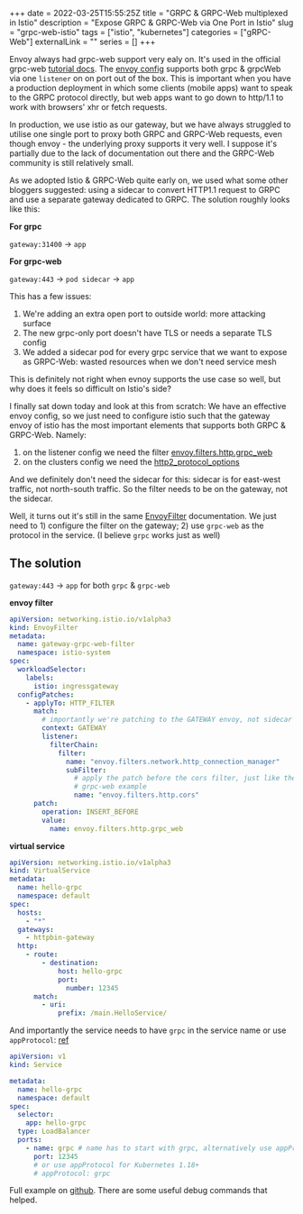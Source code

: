 +++
date = 2022-03-25T15:55:25Z
title = "GRPC & GRPC-Web multiplexed in Istio"
description = "Expose GRPC & GRPC-Web via One Port in Istio"
slug = "grpc-web-istio"
tags = ["istio", "kubernetes"]
categories = ["gRPC-Web"]
externalLink = ""
series = []
+++

Envoy always had grpc-web support very ealy on. It's used in the official
grpc-web [tutorial
docs](https://github.com/grpc/grpc-web#2-run-the-server-and-proxy). The [envoy
config](https://github.com/grpc/grpc-web/blob/8c5502186445e35002697f4bd8d1b820abdbed5d/net/grpc/gateway/examples/echo/envoy.yaml)
supports both grpc & grpcWeb via one `listener` on on port out of the box. This
is important when you have a production deployment in which some clients
(mobile apps) want to speak to the GRPC protocol directly, but web apps want to
go down to http/1.1 to work with browsers' xhr or fetch requests.

In production, we use istio as our gateway, but we have always struggled to
utilise one single port to proxy both GRPC and GRPC-Web requests, even though
envoy - the underlying proxy supports it very well. I suppose it's partially
due to the lack of documentation out there and the GRPC-Web community is still
relatively small.

As we adopted Istio & GRPC-Web quite early on, we used what some other bloggers
suggested: using a sidecar to convert HTTP1.1 request to GRPC and use a
separate gateway dedicated to GRPC. The solution roughly looks like this:

**For grpc**

`gateway:31400` -> `app`

**For grpc-web**

`gateway:443` -> `pod sidecar` -> `app`

This has a few issues:

1. We're adding an extra open port to outside world: more attacking surface
2. The new grpc-only port doesn't have TLS or needs a separate TLS config
3. We added a sidecar pod for every grpc service that we want to expose as
   GRPC-Web: wasted resources when we don't need service mesh

This is definitely not right when evnoy supports the use case so well, but why
does it feels so difficult on Istio's side?

I finally sat down today and look at this from scratch: We have an effective
envoy config, so we just need to configure istio such that the gateway envoy of
istio has the most important elements that supports both GRPC & GRPC-Web.
Namely:

1. on the listener config we need the filter [envoy.filters.http.grpc_web](https://github.com/grpc/grpc-web/blob/8c5502186445e35002697f4bd8d1b820abdbed5d/net/grpc/gateway/examples/echo/envoy.yaml#L38)
2. on the clusters config we need the [http2_protocol_options](https://github.com/grpc/grpc-web/blob/8c5502186445e35002697f4bd8d1b820abdbed5d/net/grpc/gateway/examples/echo/envoy.yaml#L45)

And we definitely don't need the sidecar for this: sidecar is for east-west
traffic, not north-south traffic. So the filter needs to be on the gateway, not
the sidecar.

Well, it turns out it's still in the same
[EnvoyFilter](https://istio.io/latest/docs/reference/config/networking/envoy-filter/)
documentation. We just need to 1) configure the filter on the gateway; 2) use
`grpc-web` as the protocol in the service. (I believe `grpc` works just as
well)

## The solution

`gateway:443` -> `app` for both `grpc` & `grpc-web`

**envoy filter**

```yaml
apiVersion: networking.istio.io/v1alpha3
kind: EnvoyFilter
metadata:
  name: gateway-grpc-web-filter
  namespace: istio-system
spec:
  workloadSelector:
    labels:
      istio: ingressgateway
  configPatches:
    - applyTo: HTTP_FILTER
      match:
	  	# importantly we're patching to the GATEWAY envoy, not sidecar
        context: GATEWAY
        listener:
          filterChain:
            filter:
              name: "envoy.filters.network.http_connection_manager"
              subFilter:
				# apply the patch before the cors filter, just like the one in
				# grpc-web example
                name: "envoy.filters.http.cors"
      patch:
        operation: INSERT_BEFORE
        value:
          name: envoy.filters.http.grpc_web
```

**virtual service**

```yaml
apiVersion: networking.istio.io/v1alpha3
kind: VirtualService
metadata:
  name: hello-grpc
  namespace: default
spec:
  hosts:
    - "*"
  gateways:
    - httpbin-gateway
  http:
    - route:
        - destination:
            host: hello-grpc
            port:
              number: 12345
      match:
        - uri:
            prefix: /main.HelloService/
```

And importantly the service needs to have `grpc` in the service name or use
`appProtocol`:
[ref](https://istio.io/latest/docs/ops/configuration/traffic-management/protocol-selection/#explicit-protocol-selection)

```yaml
apiVersion: v1
kind: Service

metadata:
  name: hello-grpc
  namespace: default
spec:
  selector:
    app: hello-grpc
  type: LoadBalancer
  ports:
    - name: grpc # name has to start with grpc, alternatively use appProtocol below
      port: 12345
      # or use appProtocol for Kubernetes 1.18+
      # appProtocol: grpc
```

Full example on [github](https://github.com/jackieli-tes/learn-grpc-web-istio).
There are some useful debug commands that helped.
